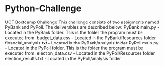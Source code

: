 # Python-Challenge
UCF Bootcamp Challenge
This challenge consists of two assigments named PyBank and PyPoll. The deliverables are described below:
PyBank
    main.py - Located in the PyBank folder. This is the folder the program must be executed from.
    budget_data.csv - Located in the PyBank/Resources folder
    financial_analysis.txt - Located in the PyBank/analysis folder
PyPoll
    main.py - Located in the PyPoll folder. This is the folder the program must be executed from.
    election_data.csv - Located in the PyPoll/Resources folder
    election_results.txt - Located in the PyPoll/analysis folder
